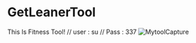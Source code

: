 # GetLeanerTool
This Is Fitness Tool!
// user : su
// Pass : 337
![MytoolCapture](https://user-images.githubusercontent.com/83990324/126445690-879cd696-ac37-4c6b-b5da-20b2288f72ad.PNG)

